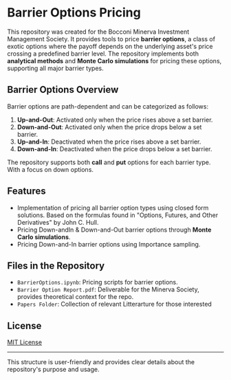 # Barrier Options Pricing

This repository was created for the Bocconi Minerva Investment Management Society. It provides tools to price **barrier options**, a class of exotic options where the payoff depends on the underlying asset's price crossing a predefined barrier level. The repository implements both **analytical methods** and **Monte Carlo simulations** for pricing these options, supporting all major barrier types.

## Barrier Options Overview

Barrier options are path-dependent and can be categorized as follows:

1. **Up-and-Out**: Activated only when the price rises above a set barrier.
2. **Down-and-Out**: Activated only when the price drops below a set barrier.
3. **Up-and-In**: Deactivated when the price rises above a set barrier.
4. **Down-and-In**: Deactivated when the price drops below a set barrier.

The repository supports both **call** and **put** options for each barrier type. With a focus on down options.

## Features

- Implementation of pricing all barrier option types using closed form solutions. Based on the formulas found in "Options, Futures, and Other Derivatives" by John C. Hull.
- Pricing Down-andIn & Down-and-Out barrier options through **Monte Carlo simulations**.
- Pricing Down-and-In barrier options using Importance sampling.

## Files in the Repository

- `BarrierOptions.ipynb`: Pricing scripts for barrier options.
- `Barrier Option Report.pdf`: Deliverable for the Minerva Society, provides theoretical context for the repo.
- `Papers Folder`: Collection of relevant Litterarture for those interested

## License

[MIT License](LICENSE)

---

This structure is user-friendly and provides clear details about the repository's purpose and usage.
